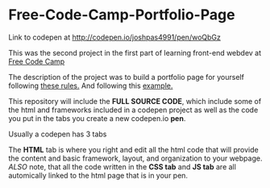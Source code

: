 # Free-Code-Camp-Portfolio-Page
Link to codepen at http://codepen.io/joshpas4991/pen/woQbGz

This was the second project in the first part of learning front-end webdev at <a href="https://www.freecodecamp.com">Free Code Camp</a> 

The description of the project was to build a portfolio page for yourself following <a href="https://www.freecodecamp.com/challenges/build-a-personal-portfolio-webpage">these rules.</a> 
And following this <a href="https://codepen.io/FreeCodeCamp/full/YqLyXB/">example.</a>

This repository will include the <strong>FULL SOURCE CODE</strong>, which include some of the html and frameworks included in a codepen project as well as the code you put in the tabs you create a new codepen.io <strong>pen</strong>.

Usually a codepen has 3 tabs          
                                 
The <strong>HTML</strong> tab is where you right and edit all the html code that will provide the content and basic framework, layout, and organization to your webpage. <em> ALSO </em> note, that all the code written in the <strong>CSS tab</strong> and <strong>JS tab</strong> are all automically linked to the html page that is in your pen. 
